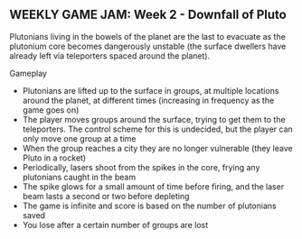 ## WEEKLY GAME JAM: Week 2 - Downfall of Pluto

Plutonians living in the bowels of the planet are the last to evacuate as the plutonium core becomes dangerously unstable (the surface dwellers have already left via teleporters spaced around the planet).

Gameplay

  * Plutonians are lifted up to the surface in groups, at multiple locations around the planet, at different times (increasing in frequency as the game goes on)
  * The player moves groups around the surface, trying to get them to the teleporters. The control scheme for this is undecided, but the player can only move one group at a time
  * When the group reaches a city they are no longer vulnerable (they leave Pluto in a rocket)
  * Periodically, lasers shoot from the spikes in the core, frying any plutonians caught in the beam
  * The spike glows for a small amount of time before firing, and the laser beam lasts a second or two before depleting
  * The game is infinite and score is based on the number of plutonians saved
  * You lose after a certain number of groups are lost
